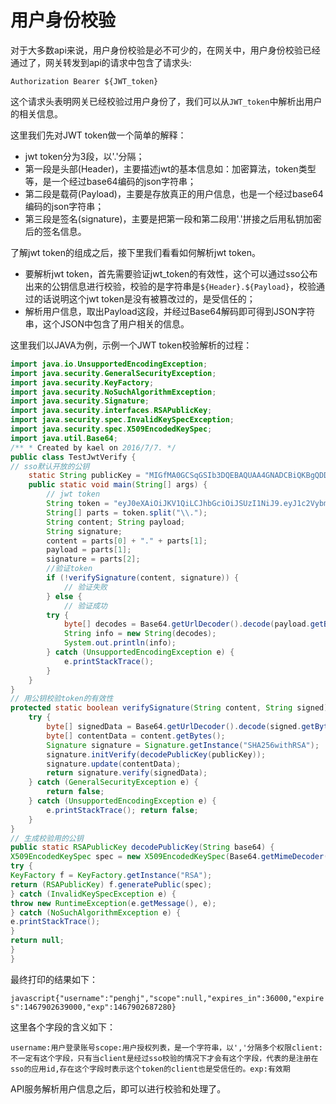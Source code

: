 # 用户身份校验

对于大多数api来说，用户身份校验是必不可少的，在网关中，用户身份校验已经通过了，网关转发到api的请求中包含了请求头:

```
Authorization Bearer ${JWT_token}
```

这个请求头表明网关已经校验过用户身份了，我们可以从`JWT_token`中解析出用户的相关信息。

这里我们先对JWT token做一个简单的解释：

* jwt token分为3段，以'.'分隔；
* 第一段是头部\(Header\)，主要描述jwt的基本信息如：加密算法，token类型等，是一个经过base64编码的json字符串；
* 第二段是载荷\(Payload\)，主要是存放真正的用户信息，也是一个经过base64编码的json字符串；
* 第三段是签名\(signature\)，主要是把第一段和第二段用'.'拼接之后用私钥加密后的签名信息。

了解jwt token的组成之后，接下里我们看看如何解析jwt token。

* 要解析jwt token，首先需要验证jwt\_token的有效性，这个可以通过sso公布出来的公钥信息进行校验，校验的是字符串是`${Header}.${Payload}`，校验通过的话说明这个jwt token是没有被篡改过的，是受信任的；
* 解析用户信息，取出Payload这段，并经过Base64解码即可得到JSON字符串，这个JSON中包含了用户相关的信息。

这里我们以JAVA为例，示例一个JWT token校验解析的过程：

```java
import java.io.UnsupportedEncodingException; 
import java.security.GeneralSecurityException; 
import java.security.KeyFactory; 
import java.security.NoSuchAlgorithmException; 
import java.security.Signature; 
import java.security.interfaces.RSAPublicKey; 
import java.security.spec.InvalidKeySpecException; 
import java.security.spec.X509EncodedKeySpec; 
import java.util.Base64; 
/** * Created by kael on 2016/7/7. */ 
public class TestJwtVerify { 
// sso默认开放的公钥 
    static String publicKey = "MIGfMA0GCSqGSIb3DQEBAQUAA4GNADCBiQKBgQDDASOjIWexLpnXiJNJF2pL6NzP\n" + "fBoF0tKEr2ttAkJ/7f3uUHhj2NIhQ01Wu9OjHfXjCvQSXMWqqc1+O9G1UwB2Xslb\n" + "WNwEZFMwmQdP5VleGbJLR3wOl3IzdggkxBJ1Q9rXUlVtslK/CsMtkwkQEg0eZDH1\n" + "VeJXqKBlEhsNckYIGQIDAQAB"; 
    public static void main(String[] args) { 
        // jwt token 
        String token = "eyJ0eXAiOiJKV1QiLCJhbGciOiJSUzI1NiJ9.eyJ1c2VybmFtZSI6InBlbmdoaiIsInNjb3BlIjpudWxsLCJleHBpcmVzX2luIjozNjAwMCwiZXhwaXJlcyI6MTQ2NzkwMjYzOTAwMCwiZXhwIjoxNDY3OTAyNjg3MjgwfQ.P4LSoLj4cqnnNdW61HjPxWPWCvV8BdimHXp_5K0sMEAF3KRb9AFqCDAnbwWOj6OdWlIJrWt3ftBptPW7beyrKpbckRDg0YpuYLdTNKS6uJ1htpgZ5y3iRtA1r1YKl-h7GdZSqzxkXjsVH8hy03Hpg1h_TamBVQAIzonu7aclI30"; 
        String[] parts = token.split("\\."); 
        String content; String payload; 
        String signature; 
        content = parts[0] + "." + parts[1]; 
        payload = parts[1]; 
        signature = parts[2]; 
        //验证token 
        if (!verifySignature(content, signature)) { 
            // 验证失败 
        } else { 
            // 验证成功 
        try { 
            byte[] decodes = Base64.getUrlDecoder().decode(payload.getBytes("UTF-8")); 
            String info = new String(decodes); 
            System.out.println(info); 
        } catch (UnsupportedEncodingException e) { 
            e.printStackTrace(); 
        } 
    } 
}
// 用公钥校验token的有效性 
protected static boolean verifySignature(String content, String signed) { 
    try { 
        byte[] signedData = Base64.getUrlDecoder().decode(signed.getBytes("UTF-8")); 
        byte[] contentData = content.getBytes(); 
        Signature signature = Signature.getInstance("SHA256withRSA"); 
        signature.initVerify(decodePublicKey(publicKey)); 
        signature.update(contentData); 
        return signature.verify(signedData); 
    } catch (GeneralSecurityException e) { 
        return false; 
    } catch (UnsupportedEncodingException e) { 
        e.printStackTrace(); return false; 
    } 
}
// 生成校验用的公钥 
public static RSAPublicKey decodePublicKey(String base64) { 
X509EncodedKeySpec spec = new X509EncodedKeySpec(Base64.getMimeDecoder().decode(base64)); 
try { 
KeyFactory f = KeyFactory.getInstance("RSA"); 
return (RSAPublicKey) f.generatePublic(spec); 
} catch (InvalidKeySpecException e) { 
throw new RuntimeException(e.getMessage(), e); 
} catch (NoSuchAlgorithmException e) { 
e.printStackTrace(); 
} 
return null; 
} 
} 
```

最终打印的结果如下：

`javascript{"username":"penghj","scope":null,"expires_in":36000,"expires":1467902639000,"exp":1467902687280}`

这里各个字段的含义如下：

`username:用户登录账号scope:用户授权列表，是一个字符串，以','分隔多个权限client:不一定有这个字段，只有当client是经过sso校验的情况下才会有这个字段，代表的是注册在sso的应用id,存在这个字段时表示这个token的client也是受信任的。exp:有效期`

API服务解析用户信息之后，即可以进行校验和处理了。

